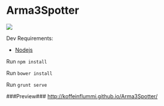 Arma3Spotter
============

![](https://magnum.travis-ci.com/KoffeinFlummi/Arma3Spotter.svg?token=PrM32yssgZHtozRsukxF&branch=master)

Dev Requirements:
* [Nodejs](http://nodejs.org/)

Run `npm install`

Run `bower install`

Run `grunt serve`

###Preview###
http://koffeinflummi.github.io/Arma3Spotter/

